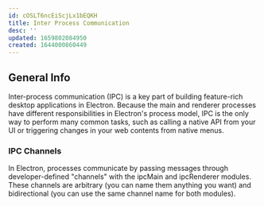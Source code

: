 ```yaml
---
id: cOSLT6ncEiScjLx1bEQKH
title: Inter Process Communication
desc: ''
updated: 1659802084950
created: 1644000860449
---
```


## General Info

Inter-process communication (IPC) is a key part of building feature-rich desktop applications in Electron. Because the main and renderer processes have different responsibilities in Electron's process model, IPC is the only way to perform many common tasks, such as calling a native API from your UI or triggering changes in your web contents from native menus.

### IPC Channels

In Electron, processes communicate by passing messages through developer-defined "channels" with the ipcMain and ipcRenderer modules. These channels are arbitrary (you can name them anything you want) and bidirectional (you can use the same channel name for both modules).
